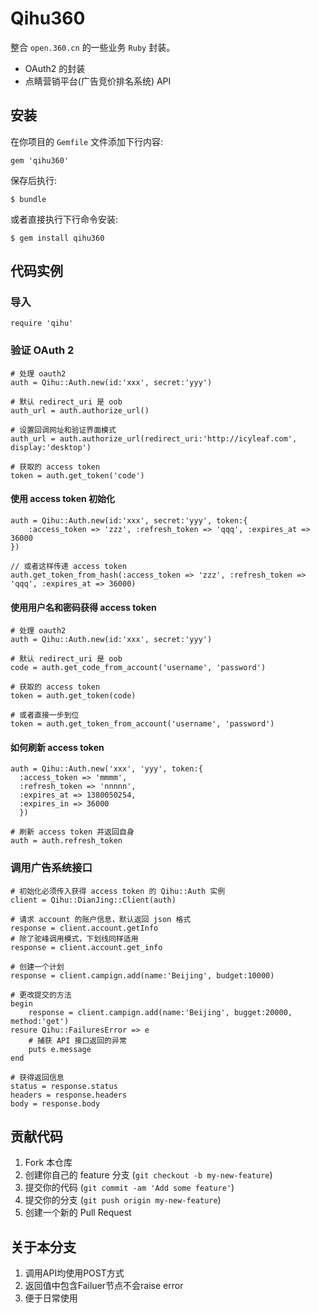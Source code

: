 # Qihu360

整合 `open.360.cn` 的一些业务 `Ruby` 封装。

- OAuth2 的封装
- 点睛营销平台(广告竞价排名系统) API 


## 安装

在你项目的 `Gemfile` 文件添加下行内容:

    gem 'qihu360'

保存后执行:

    $ bundle

或者直接执行下行命令安装:

    $ gem install qihu360


## 代码实例

### 导入

    require 'qihu'

### 验证 OAuth 2

    # 处理 oauth2
    auth = Qihu::Auth.new(id:'xxx', secret:'yyy')
    
    # 默认 redirect_uri 是 oob
    auth_url = auth.authorize_url() 

    # 设置回调网址和验证界面模式 
    auth_url = auth.authorize_url(redirect_uri:'http://icyleaf.com', display:'desktop')

    # 获取的 access token
    token = auth.get_token('code')

#### 使用 access token 初始化
  
    auth = Qihu::Auth.new(id:'xxx', secret:'yyy', token:{
        :access_token => 'zzz', :refresh_token => 'qqq', :expires_at => 36000
    })

    // 或者这样传递 access token
    auth.get_token_from_hash(:access_token => 'zzz', :refresh_token => 'qqq', :expires_at => 36000)

#### 使用用户名和密码获得 access token

    # 处理 oauth2
    auth = Qihu::Auth.new(id:'xxx', secret:'yyy')

    # 默认 redirect_uri 是 oob
    code = auth.get_code_from_account('username', 'password')

    # 获取的 access token
    token = auth.get_token(code)
    
    # 或者直接一步到位
    token = auth.get_token_from_account('username', 'password')

#### 如何刷新 access token

    auth = Qihu::Auth.new('xxx', 'yyy', token:{
      :access_token => 'mmmm',
      :refresh_token => 'nnnnn',
      :expires_at => 1380050254,
      :expires_in => 36000
      })

    # 刷新 access token 并返回自身
    auth = auth.refresh_token


### 调用广告系统接口

    # 初始化必须传入获得 access token 的 Qihu::Auth 实例
    client = Qihu::DianJing::Client(auth)

    # 请求 account 的账户信息，默认返回 json 格式
    response = client.account.getInfo 
    # 除了驼峰调用模式，下划线同样适用
    response = client.account.get_info
    
    # 创建一个计划
    response = client.campign.add(name:'Beijing', budget:10000)
    
    # 更改提交的方法
    begin
        response = client.campign.add(name:'Beijing', bugget:20000, method:'get')
    resure Qihu::FailuresError => e
        # 捕获 API 接口返回的异常
        puts e.message
    end

    # 获得返回信息
    status = response.status
    headers = response.headers
    body = response.body


## 贡献代码

1. Fork 本仓库
2. 创建你自己的 feature 分支 (`git checkout -b my-new-feature`)
3. 提交你的代码 (`git commit -am 'Add some feature'`)
4. 提交你的分支 (`git push origin my-new-feature`)
5. 创建一个新的 Pull Request

## 关于本分支
1. 调用API均使用POST方式
2. 返回值中包含Failuer节点不会raise error
3. 便于日常使用
